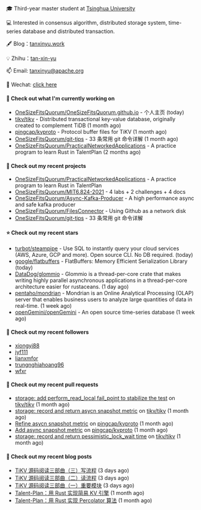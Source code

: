 🎓 Third-year master student at [Tsinghua University](https://www.tsinghua.edu.cn/)

💻 Interested in consensus algorithm, distributed storage system, time-series database and distributed transaction.

🖋 Blog：[tanxinyu.work](https://tanxinyu.work)

💡 Zhihu：[tan-xin-yu](https://www.zhihu.com/people/tan-xin-yu-22)

📫 Email: [tanxinyu@apache.org](mailto:tanxinyu@apache.org)

💬 Wechat: [click here](https://github.com/LebronAl/LebronAl/issues/1)

#### 👷 Check out what I'm currently working on

- [OneSizeFitsQuorum/OneSizeFitsQuorum.github.io](https://github.com/OneSizeFitsQuorum/OneSizeFitsQuorum.github.io) - 个人主页 (today)
- [tikv/tikv](https://github.com/tikv/tikv) - Distributed transactional key-value database, originally created to complement TiDB (1 month ago)
- [pingcap/kvproto](https://github.com/pingcap/kvproto) - Protocol buffer files for TiKV (1 month ago)
- [OneSizeFitsQuorum/git-tips](https://github.com/OneSizeFitsQuorum/git-tips) - 33 条常用 git 命令详解 (1 month ago)
- [OneSizeFitsQuorum/PracticalNetworkedApplications](https://github.com/OneSizeFitsQuorum/PracticalNetworkedApplications) - A practice program to learn Rust in TalentPlan (2 months ago)

#### 🌱 Check out my recent projects

- [OneSizeFitsQuorum/PracticalNetworkedApplications](https://github.com/OneSizeFitsQuorum/PracticalNetworkedApplications) - A practice program to learn Rust in TalentPlan
- [OneSizeFitsQuorum/MIT6.824-2021](https://github.com/OneSizeFitsQuorum/MIT6.824-2021) - 4 labs &#43; 2 challenges &#43; 4 docs
- [OneSizeFitsQuorum/Async-Kafka-Producer](https://github.com/OneSizeFitsQuorum/Async-Kafka-Producer) - A high performance async and safe kafka producer
- [OneSizeFitsQuorum/FilesConnector](https://github.com/OneSizeFitsQuorum/FilesConnector) - Using Github as a network disk
- [OneSizeFitsQuorum/git-tips](https://github.com/OneSizeFitsQuorum/git-tips) - 33 条常用 git 命令详解

#### ⭐ Check out my recent stars

- [turbot/steampipe](https://github.com/turbot/steampipe) - Use SQL to instantly query your cloud services (AWS, Azure, GCP and more). Open source CLI. No DB required.  (today)
- [google/flatbuffers](https://github.com/google/flatbuffers) - FlatBuffers: Memory Efficient Serialization Library (today)
- [DataDog/glommio](https://github.com/DataDog/glommio) - Glommio is a thread-per-core crate that makes writing highly parallel asynchronous applications in a thread-per-core architecture easier for rustaceans. (1 day ago)
- [pentaho/mondrian](https://github.com/pentaho/mondrian) - Mondrian is an Online Analytical Processing (OLAP) server that enables business users to analyze large quantities of data in real-time. (1 week ago)
- [openGemini/openGemini](https://github.com/openGemini/openGemini) - An open source time-series database (1 week ago)

#### 👯 Check out my recent followers

- [xiongyi88](https://github.com/xiongyi88)
- [jyf111](https://github.com/jyf111)
- [lianxmfor](https://github.com/lianxmfor)
- [trungnghiahoang96](https://github.com/trungnghiahoang96)
- [wfxr](https://github.com/wfxr)

#### 🔨 Check out my recent pull requests

- [storage: add perform_read_local fail_point  to stabilize the test](https://github.com/tikv/tikv/pull/13427) on [tikv/tikv](https://github.com/tikv/tikv) (1 month ago)
- [storage: record and return asycn snapshot metric](https://github.com/tikv/tikv/pull/13358) on [tikv/tikv](https://github.com/tikv/tikv) (1 month ago)
- [Refine asycn snapshot metric](https://github.com/pingcap/kvproto/pull/978) on [pingcap/kvproto](https://github.com/pingcap/kvproto) (1 month ago)
- [Add async snapshot metric](https://github.com/pingcap/kvproto/pull/974) on [pingcap/kvproto](https://github.com/pingcap/kvproto) (1 month ago)
- [storage: record and return pessimistic_lock_wait time](https://github.com/tikv/tikv/pull/13309) on [tikv/tikv](https://github.com/tikv/tikv) (1 month ago)

#### 📜 Check out my recent blog posts

- [TiKV 源码阅读三部曲（三）写流程](https://tanxinyu.work/tikv-source-code-reading-write/) (3 days ago)
- [TiKV 源码阅读三部曲（二）读流程](https://tanxinyu.work/tikv-source-code-reading-read/) (3 days ago)
- [TiKV 源码阅读三部曲（一）重要模块](https://tanxinyu.work/tikv-source-code-reading-module/) (3 days ago)
- [Talent-Plan：用 Rust 实现简易 KV 引擎](https://tanxinyu.work/naive-kvengine-in-rust/) (1 month ago)
- [Talent-Plan：用 Rust 实现 Percolator 算法](https://tanxinyu.work/percolator-in-rust/) (1 month ago)

